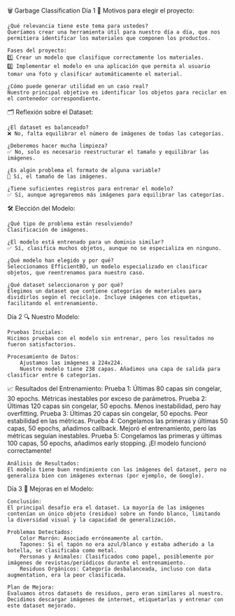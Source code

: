🗑️ Garbage Classification
Día 1
📌 Motivos para elegir el proyecto:

    ¿Qué relevancia tiene este tema para ustedes?
    Queríamos crear una herramienta útil para nuestro día a día, que nos permitiera identificar los materiales que componen los productos.

    Fases del proyecto:
    1️⃣ Crear un modelo que clasifique correctamente los materiales.
    2️⃣ Implementar el modelo en una aplicación que permita al usuario tomar una foto y clasificar automáticamente el material.

    ¿Cómo puede generar utilidad en un caso real?
    Nuestro principal objetivo es identificar los objetos para reciclar en el contenedor correspondiente.

🗂️ Reflexión sobre el Dataset:

    ¿El dataset es balanceado?
    ❌ No, falta equilibrar el número de imágenes de todas las categorías.

    ¿Deberemos hacer mucha limpieza?
    ✅ No, solo es necesario reestructurar el tamaño y equilibrar las imágenes.

    ¿Es algún problema el formato de alguna variable?
    📏 Sí, el tamaño de las imágenes.

    ¿Tiene suficientes registros para entrenar el modelo?
    ✅ Sí, aunque agregaremos más imágenes para equilibrar las categorías.

🛠️ Elección del Modelo:

    ¿Qué tipo de problema están resolviendo?
    Clasificación de imágenes.

    ¿El modelo está entrenado para un dominio similar?
    ✅ Sí, clasifica muchos objetos, aunque no se especializa en ninguno.

    ¿Qué modelo han elegido y por qué?
    Seleccionamos EfficientBO, un modelo especializado en clasificar objetos, que reentrenamos para nuestro caso.

    ¿Qué dataset seleccionaron y por qué?
    Elegimos un dataset que contiene categorías de materiales para dividirlos según el reciclaje. Incluye imágenes con etiquetas, facilitando el entrenamiento.

Día 2
🔍 Nuestro Modelo:

    Pruebas Iniciales:
    Hicimos pruebas con el modelo sin entrenar, pero los resultados no fueron satisfactorios.

    Procesamiento de Datos:
        Ajustamos las imágenes a 224x224.
        Nuestro modelo tiene 238 capas. Añadimos una capa de salida para clasificar entre 6 categorías.

   📈 Resultados del Entrenamiento:
        Prueba 1: Últimas 80 capas sin congelar, 30 epochs. Métricas inestables por exceso de parámetros.
        Prueba 2: Últimas 120 capas sin congelar, 50 epochs. Menos inestabilidad, pero hay overfitting.
        Prueba 3: Últimas 20 capas sin congelar, 50 epochs. Peor estabilidad en las métricas.
        Prueba 4: Congelamos las primeras y últimas 50 capas, 50 epochs, añadimos callback. Mejoró el entrenamiento, pero las métricas seguían inestables.
        Prueba 5: Congelamos las primeras y últimas 100 capas, 50 epochs, añadimos early stopping. ¡El modelo funcionó correctamente!

    Análisis de Resultados:
    El modelo tiene buen rendimiento con las imágenes del dataset, pero no generaliza bien con imágenes externas (por ejemplo, de Google).

Día 3
🚀 Mejoras en el Modelo:

    Conclusión:
    El principal desafío era el dataset. La mayoría de las imágenes contenían un único objeto (residuo) sobre un fondo blanco, limitando la diversidad visual y la capacidad de generalización.

    Problemas Detectados:
        Color Marrón: Asociado erróneamente al cartón.
        Tapones: Si el tapón no era azul/blanco y estaba adherido a la botella, se clasificaba como metal.
        Personas y Animales: Clasificados como papel, posiblemente por imágenes de revistas/periódicos durante el entrenamiento.
        Residuos Orgánicos: Categoría desbalanceada, incluso con data augmentation, era la peor clasificada.

    Plan de Mejora:
    Evaluamos otros datasets de residuos, pero eran similares al nuestro. Decidimos descargar imágenes de internet, etiquetarlas y entrenar con este dataset mejorado.

